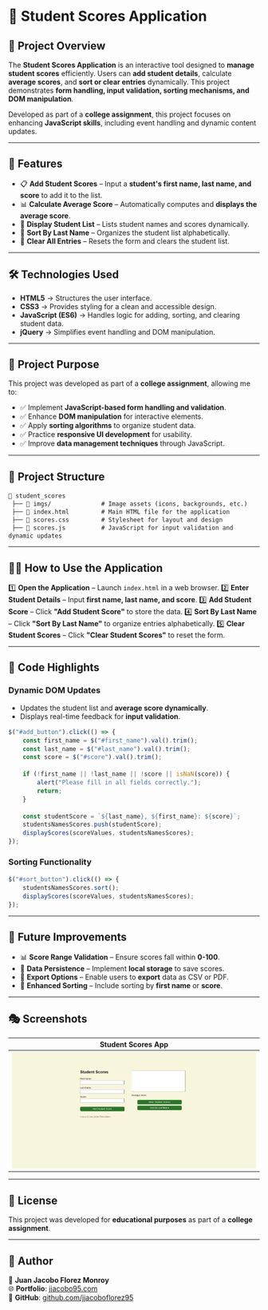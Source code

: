 # 📝 Student Scores Application

## 📌 Project Overview

The **Student Scores Application** is an interactive tool designed to **manage student scores** efficiently. Users can **add student details**, calculate **average scores**, and **sort or clear entries** dynamically. This project demonstrates **form handling, input validation, sorting mechanisms, and DOM manipulation**.

Developed as part of a **college assignment**, this project focuses on enhancing **JavaScript skills**, including event handling and dynamic content updates.

---

## 🚀 Features

- 📋 **Add Student Scores** – Input a **student's first name, last name, and score** to add it to the list.
- 📊 **Calculate Average Score** – Automatically computes and **displays the average score**.
- 📝 **Display Student List** – Lists student names and scores dynamically.
- 🔄 **Sort By Last Name** – Organizes the student list alphabetically.
- 🧹 **Clear All Entries** – Resets the form and clears the student list.

---

## 🛠 Technologies Used

- **HTML5** → Structures the user interface.
- **CSS3** → Provides styling for a clean and accessible design.
- **JavaScript (ES6)** → Handles logic for adding, sorting, and clearing student data.
- **jQuery** → Simplifies event handling and DOM manipulation.

---

## 🎯 Project Purpose

This project was developed as part of a **college assignment**, allowing me to:

- ✅ Implement **JavaScript-based form handling and validation**.
- ✅ Enhance **DOM manipulation** for interactive elements.
- ✅ Apply **sorting algorithms** to organize student data.
- ✅ Practice **responsive UI development** for usability.
- ✅ Improve **data management techniques** through JavaScript.

---

## 📂 Project Structure

```
📁 student_scores
 ├── 📁 imgs/              # Image assets (icons, backgrounds, etc.)
 ├── 📄 index.html         # Main HTML file for the application
 ├── 📄 scores.css         # Stylesheet for layout and design
 ├── 📄 scores.js          # JavaScript for input validation and dynamic updates
```

---

## 🏃‍♂️ How to Use the Application

1️⃣ **Open the Application** – Launch `index.html` in a web browser.
2️⃣ **Enter Student Details** – Input **first name, last name, and score**.
3️⃣ **Add Student Score** – Click **"Add Student Score"** to store the data.
4️⃣ **Sort By Last Name** – Click **"Sort By Last Name"** to organize entries alphabetically.
5️⃣ **Clear Student Scores** – Click **"Clear Student Scores"** to reset the form.

---

## 📝 Code Highlights

### Dynamic DOM Updates

- Updates the student list and **average score dynamically**.
- Displays real-time feedback for **input validation**.

```javascript
$("#add_button").click(() => {
    const first_name = $("#first_name").val().trim();
    const last_name = $("#last_name").val().trim();
    const score = $("#score").val().trim();

    if (!first_name || !last_name || !score || isNaN(score)) {
        alert("Please fill in all fields correctly.");
        return;
    }

    const studentScore = `${last_name}, ${first_name}: ${score}`;
    studentsNamesScores.push(studentScore);
    displayScores(scoreValues, studentsNamesScores);
});
```

### Sorting Functionality

```javascript
$("#sort_button").click(() => {
    studentsNamesScores.sort();
    displayScores(scoreValues, studentsNamesScores);
});
```

---

## 🌟 Future Improvements

- 📊 **Score Range Validation** – Ensure scores fall within **0-100**.
- 💾 **Data Persistence** – Implement **local storage** to save scores.
- 📂 **Export Options** – Enable users to **export** data as CSV or PDF.
- 🔢 **Enhanced Sorting** – Include sorting by **first name** or **score**.

---

## 🎭 Screenshots  

| Student Scores App |  
|--------------|  
| ![Student Scores App](imgs/github/student-scores-app.png) |  

---

## 📜 License

This project was developed for **educational purposes** as part of a **college assignment**.

---

## 💼 Author

👤 **Juan Jacobo Florez Monroy**  
🌐 **Portfolio**: [jjacobo95.com](https://jjacobo95.com)  
🐙 **GitHub**: [github.com/jjacoboflorez95](https://github.com/jjacoboflorez95)